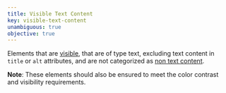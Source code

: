 ```yaml
---
title: Visible Text Content
key: visible-text-content
unambiguous: true
objective: true
---
```


Elements that are [visible](#visible), that are of type text, excluding text content in `title` or `alt` attributes, and are not categorized as [non text content](https://www.w3.org/WAI/WCAG21/Understanding/non-text-content).

**Note**: These elements should also be ensured to meet the color contrast and visibility requirements.
